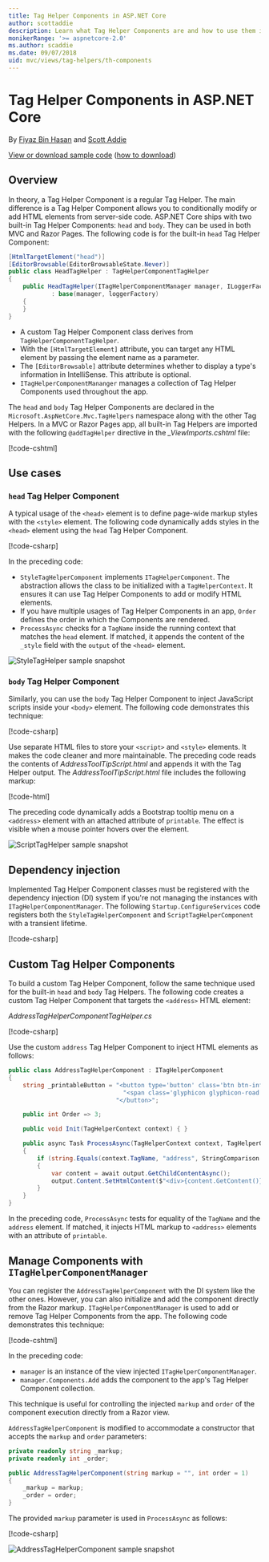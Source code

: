 ```yaml
---
title: Tag Helper Components in ASP.NET Core
author: scottaddie
description: Learn what Tag Helper Components are and how to use them in ASP.NET Core.
monikerRange: '>= aspnetcore-2.0'
ms.author: scaddie
ms.date: 09/07/2018
uid: mvc/views/tag-helpers/th-components
---
```

# Tag Helper Components in ASP.NET Core

By [Fiyaz Bin Hasan](https://github.com/fiyazbinhasan) and [Scott Addie](https://twitter.com/Scott_Addie)

[View or download sample code](https://github.com/aspnet/Docs/tree/master/aspnetcore/mvc/views/tag-helpers/th-components/samples) ([how to download](xref:tutorials/index#how-to-download-a-sample))

## Overview

In theory, a Tag Helper Component is a regular Tag Helper. The main difference is a Tag Helper Component allows you to conditionally modify or add HTML elements from server-side code. ASP.NET Core ships with two built-in Tag Helper Components: `head` and `body`. They can be used in both MVC and Razor Pages. The following code is for the built-in `head` Tag Helper Component:

```csharp
[HtmlTargetElement("head")]
[EditorBrowsable(EditorBrowsableState.Never)]
public class HeadTagHelper : TagHelperComponentTagHelper
{
	public HeadTagHelper(ITagHelperComponentManager manager, ILoggerFactory loggerFactory)
            : base(manager, loggerFactory)
	{
	}
}
```

* A custom Tag Helper Component class derives from `TagHelperComponentTagHelper`.
* With the `[HtmlTargetElement]` attribute, you can target any HTML element by passing the element name as a parameter.
* The `[EditorBrowsable]` attribute determines whether to display a type's information in IntelliSense. This attribute is optional.
* `ITagHelperComponentMananger` manages a collection of Tag Helper Components used throughout the app.

The `head` and `body` Tag Helper Components are declared in the `Microsoft.AspNetCore.Mvc.TagHelpers` namespace along with the other Tag Helpers. In a MVC or Razor Pages app, all built-in Tag Helpers are imported with the following `@addTagHelper` directive in the *_ViewImports.cshtml* file:

[!code-cshtml[](th-components/samples/RazorPagesSample/Pages/_ViewImports.cshtml?name=snippet_AddTagHelperDirective)]

## Use cases

### `head` Tag Helper Component

A typical usage of the `<head>` element is to define page-wide markup styles with the `<style>` element. The following code dynamically adds styles in the `<head>` element using the `head` Tag Helper Component.

[!code-csharp[](th-components/samples/RazorPagesSample/TagHelpers/StyleTagHelperComponent.cs?name=snippet_StyleTagHelperComponentClass)]

In the preceding code:

* `StyleTagHelperComponent` implements `ITagHelperComponent`. The abstraction allows the class to be initialized with a `TagHelperContext`. It ensures it can use Tag Helper Components to add or modify HTML elements.
* If you have multiple usages of Tag Helper Components in an app, `Order` defines the order in which the Components are rendered.
* `ProcessAsync` checks for a `TagName` inside the running context that matches the `head` element. If matched, it appends the content of the `_style` field with the `output` of the `<head>` element.

![StyleTagHelper sample snapshot](th-components/_static/style-tag-helper-component.png)

### `body` Tag Helper Component

Similarly, you can use the `body` Tag Helper Component to inject JavaScript scripts inside your `<body>` element. The following code demonstrates this technique:

[!code-csharp[](th-components/samples/RazorPagesSample/TagHelpers/ScriptTagHelperComponent.cs?name=snippet_ScriptTagHelperComponentClass)]

Use separate HTML files to store your `<script>` and `<style>` elements. It makes the code cleaner and more maintainable. The preceding code reads the contents of *AddressToolTipScript.html* and appends it with the Tag Helper output. The *AddressToolTipScript.html* file includes the following markup:

[!code-html[](th-components/samples/RazorPagesSample/Files/AddressToolTipScript.html)]

The preceding code dynamically adds a Bootstrap tooltip menu on a `<address>` element with an attached attribute of `printable`. The effect is visible when a mouse pointer hovers over the element.

![ScriptTagHelper sample snapshot](th-components/_static/script-tag-helper-component.png)

## Dependency injection

Implemented Tag Helper Component classes must be registered with the dependency injection (DI) system if you're not managing the instances with `ITagHelperComponentManager`. The following `Startup.ConfigureServices` code registers both the `StyleTagHelperComponent` and `ScriptTagHelperComponent` with a transient lifetime.

[!code-csharp[](th-components/samples/RazorPagesSample/Startup.cs?name=snippet_ConfigureServices&highlight=11-12)]

## Custom Tag Helper Components

To build a custom Tag Helper Component, follow the same technique used for the built-in `head` and `body` Tag Helpers. The following code creates a custom Tag Helper Component that targets the `<address>` HTML element:

*AddressTagHelperComponentTagHelper.cs*

[!code-csharp[](th-components/samples/RazorPagesSample/TagHelpers/AddressTagHelperComponentTagHelper.cs?name=snippet_AddressTagHelperComponentTagHelperClass)]

Use the custom `address` Tag Helper Component to inject HTML elements as follows:

```csharp
public class AddressTagHelperComponent : ITagHelperComponent
{
	string _printableButton = "<button type='button' class='btn btn-info' onclick=\"window.open('https://www.google.com/maps/place/Microsoft+Way,+Redmond,+WA+98052,+USA/@47.6414942,-122.1327809,17z/')\">" +
		                        "<span class='glyphicon glyphicon-road' aria-hidden='true'></span>" +
		                      "</button>";

	public int Order => 3;

	public void Init(TagHelperContext context) { }

	public async Task ProcessAsync(TagHelperContext context, TagHelperOutput output)
    {
		if (string.Equals(context.TagName, "address", StringComparison.OrdinalIgnoreCase) && output.Attributes.ContainsName("printable"))
        {
			var content = await output.GetChildContentAsync();
			output.Content.SetHtmlContent($"<div>{content.GetContent()}</div>{_printableButton}");
        }
    }
}
```

In the preceding code, `ProcessAsync` tests for equality of the `TagName` and the `address` element. If matched, it injects HTML markup to `<address>` elements with an attribute of `printable`.

## Manage Components with `ITagHelperComponentManager`

You can register the `AddressTagHelperComponent` with the DI system like the other ones. However, you can also initialize and add the component directly from the Razor markup. `ITagHelperComponentManager` is used to add or remove Tag Helper Components from the app. The following code demonstrates this technique:

[!code-cshtml[](th-components/samples/RazorPagesSample/Pages/Contact.cshtml?name=snippet_ITagHelperComponentManager)]

In the preceding code:

* `manager` is an instance of the view injected `ITagHelperComponentManager`.
* `manager.Components.Add` adds the component to the app's Tag Helper Component collection.

This technique is useful for controlling the injected `markup` and `order` of the component execution directly from a Razor view.

`AddressTagHelperComponent` is modified to accommodate a constructor that accepts the `markup` and `order` parameters:

```csharp
private readonly string _markup;
private readonly int _order;

public AddressTagHelperComponent(string markup = "", int order = 1)
{
	_markup = markup;
	_order = order;
}
```

The provided `markup` parameter is used in `ProcessAsync` as follows:

[!code-csharp[](th-components/samples/RazorPagesSample/TagHelpers/AddressTagHelperComponent.cs?name=snippet_ProcessAsync)]

![AddressTagHelperComponent sample snapshot](th-components/_static/address-tag-helper-component.png)
